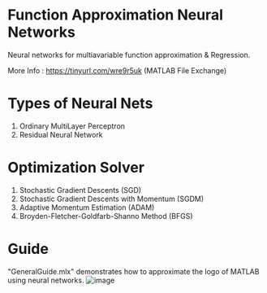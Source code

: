 # Function Approximation Neural Networks
Neural networks for multiavariable function approximation & Regression.

More Info : https://tinyurl.com/wre9r5uk 
(MATLAB File Exchange)
# Types of Neural Nets
 1. Ordinary MultiLayer Perceptron 
 2. Residual Neural Network
# Optimization Solver
 1. Stochastic Gradient Descents (SGD)
 2. Stochastic Gradient Descents with Momentum (SGDM)
 3. Adaptive Momentum Estimation (ADAM)
 4. Broyden-Fletcher-Goldfarb-Shanno Method (BFGS)
# Guide
"GeneralGuide.mlx" demonstrates how to approximate the logo of MATLAB using neural networks.
![image](https://github.com/s0422038/Function-Approximation-Neural-Networks/assets/111946393/d9f411dc-158c-4dfb-bbca-08b46453df77)
